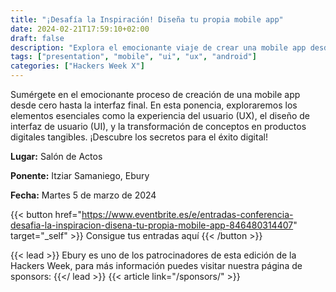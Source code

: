 ```yaml
---
title: "¡Desafía la Inspiración! Diseña tu propia mobile app"
date: 2024-02-21T17:59:10+02:00
draft: false
description: "Explora el emocionante viaje de crear una mobile app desde cero, la idea, diseño UX/UI y la transformación de la visión en un producto"
tags: ["presentation", "mobile", "ui", "ux", "android"]
categories: ["Hackers Week X"]
---
```


Sumérgete en el emocionante proceso de creación de una mobile app desde cero hasta la interfaz final. En esta ponencia, exploraremos los elementos esenciales como la experiencia del usuario (UX), el diseño de interfaz de usuario (UI), y la transformación de conceptos en productos digitales tangibles. ¡Descubre los secretos para el éxito digital!

**Lugar:** Salón de Actos

**Ponente:** Itziar Samaniego, Ebury

**Fecha:** Martes 5 de marzo de 2024

{{< button href="https://www.eventbrite.es/e/entradas-conferencia-desafia-la-inspiracion-disena-tu-propia-mobile-app-846480314407" target="_self" >}}
Consigue tus entradas aquí
{{< /button >}}

{{< lead >}}
Ebury es uno de los patrocinadores de esta edición de la Hackers Week, para más información puedes visitar nuestra página de sponsors:
{{</ lead >}}
{{< article link="/sponsors/" >}}